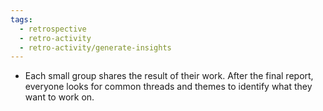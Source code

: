 ```yaml
---
tags:
  - retrospective
  - retro-activity
  - retro-activity/generate-insights
---
```


- Each small group shares the result of their work. After the final report, everyone looks for common threads and themes to identify what they want to work on.
